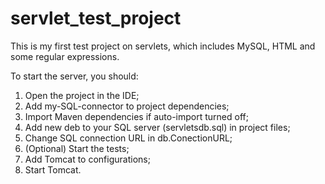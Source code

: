 # servlet_test_project
This is my first test project on servlets, which includes MySQL, HTML and some regular expressions.

To start the server, you should:
1. Open the project in the IDE;
2. Add my-SQL-connector to project dependencies;
3. Import Maven dependencies if auto-import turned off;
4. Add new deb to your SQL server (servletsdb.sql) in project files;
5. Change SQL connection URL in db.ConectionURL;
6. (Optional) Start the tests;
7. Add Tomcat to configurations;
8. Start Tomcat.
